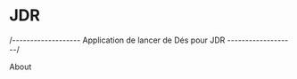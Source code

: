 # JDR
 /------------------- Application de lancer de Dés pour JDR -------------------/
 
 <i class="fa-solid fa-exclamation"></i> About
